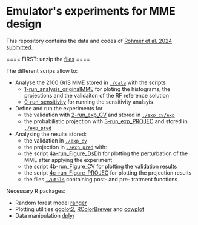 # Emulator's experiments for MME design

This repository contains the data and codes of [Rohmer et al. 2024 submitted]().

==== FIRST: unzip the [files](files.zip) ====

The different scrips allow to:
- Analyse the 2100 GrIS MME stored in [`./data`](./data) with the scripts 
	- [1-run_analysis_originalMME](1-run_analysis_originalMME.R) for ploting the histograms, the projections and the validaiton of the RF reference solution
	- [0-run_sensitivity](./0-run_sensitivity.R) for running the sensitivity analsyis
- Define and run the experiments for
	- the validation with [2-run_exp_CV](./2-run_exp_CV.R) and stored in [`./exp_cv/exp`](./exp_cv/exp)
	- the probabilistic projection with [3-run_exp_PROJEC](./3-run_exp_PROJEC.R) and stored in [`./exp_pred`](./exp_pred)
- Analysing the results stored: 
	- the validation in [`./exp_cv`](./exp_cv)
	- the projection in [`./exp_pred`](./exp_pred)
with:
	- the script [4a-run_Figure_DsDh](4a-run_Figure_DsDh.R) for plotting the perturbation of the MME after applying the experiment
	- the script [4b-run_Figure_CV](4b-run_Figure_CV.R) for plotting the validation results
	- the script [4c-run_Figure_PROJEC](4c-run_Figure_PROJEC.R) for plotting the projection results
 	- the files [`./utils`](./utils) containing post- and pre- tratment functions 

Necessary R packages:
- Random forest model [ranger](https://cran.r-project.org/web/packages/ranger/index.html)
- Plotting utilities [ggplot2](https://ggplot2.tidyverse.org/), [RColorBrewer](https://cran.r-project.org/web/packages/RColorBrewer/index.html) and [cowplot](https://cran.r-project.org/web/packages/cowplot/index.html)
- Data manipulation [dplyr](https://cran.r-project.org/web/packages/dplyr/index.html)
